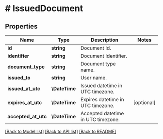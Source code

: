 # # IssuedDocument

## Properties

Name | Type | Description | Notes
------------ | ------------- | ------------- | -------------
**id** | **string** | Document Id. |
**identifier** | **string** | Document Identifier. |
**document_type** | **string** | Document type name. |
**issued_to** | **string** | User name. |
**issued_at_utc** | **\DateTime** | Issued datetime in UTC timezone. |
**expires_at_utc** | **\DateTime** | Expires datetime in UTC timezone. | [optional]
**accepted_at_utc** | **\DateTime** | Accepted datetime in UTC timezone. |

[[Back to Model list]](../../README.md#models) [[Back to API list]](../../README.md#endpoints) [[Back to README]](../../README.md)

